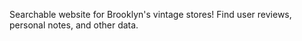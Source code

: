 Searchable website for Brooklyn's vintage stores! Find user reviews, personal notes, and other data.
